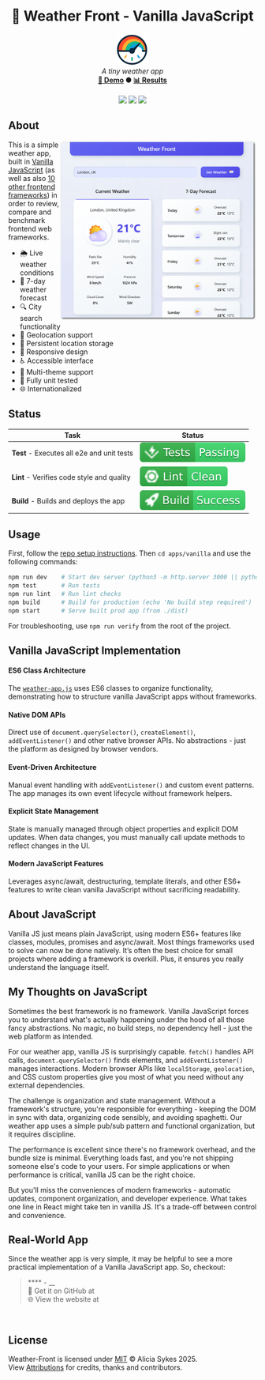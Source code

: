 <!-- start_header -->
<h1 align="center">🧪 Weather Front - Vanilla JavaScript</h1>

<p align="center">
  <img width="64" src="https://raw.githubusercontent.com/lissy93/framework-benchmarks/refs/heads/main/assets/favicon.png" /><br>
  <i>A tiny weather app</i>
  <br>
  <b><a href="/">🚀 Demo</a> ● <a href="https://frontend-framework-benchmarks.as93.net">📊 Results</a></b>
  <br><br>
  <img src="https://img.shields.io/badge/Framework-Vanilla_JavaScript-F7DF1E?logo=javascript&logoColor=fff&labelColor=F7DF1E" />
  <img src="https://img.shields.io/badge/License-MIT-AE56FF?logo=googledocs&logoColor=fff&labelColor=8A2BE2" />
  <img src="https://img.shields.io/badge/Author-Lissy93-EA4AAA?logo=githubsponsors&logoColor=fff&labelColor=E31591" />
</p>
<!-- end_header -->

<!-- start_about -->

## About

<img align="right" src="/assets/screenshot.png" width="400">

This is a simple weather app, built in [Vanilla JavaScript](https://developer.mozilla.org/en-US/docs/Web/JavaScript) (as well as also [10 other frontend frameworks](/)) in order to review, compare and benchmark frontend web frameworks.

- 🌦️ Live weather conditions
- 📅 7-day weather forecast
- 🔍 City search functionality
- 📍 Geolocation support
- 💾 Persistent location storage
- 📱 Responsive design
- ♿ Accessible interface
- 🎨 Multi-theme support
- 🧪 Fully unit tested
- 🌐 Internationalized

<!-- end_about -->

<!-- start_status -->

## Status

| Task | Status |
|---|---|
| **Test** - Executes all e2e and unit tests | [![Test Status](https://raw.githubusercontent.com/lissy93/framework-benchmarks/refs/heads/badges/test-vanilla.svg)](https://github.com/lissy93/framework-benchmarks/actions/workflows/test.yml) |
| **Lint** - Verifies code style and quality | [![Lint Status](https://raw.githubusercontent.com/lissy93/framework-benchmarks/refs/heads/badges/lint-vanilla.svg)](https://github.com/lissy93/framework-benchmarks/actions/workflows/lint.yml) |
| **Build** - Builds and deploys the app | [![Build Status](https://raw.githubusercontent.com/lissy93/framework-benchmarks/refs/heads/badges/build-vanilla.svg)](https://github.com/lissy93/framework-benchmarks/actions/workflows/build.yml) |

<!-- end_status -->

<!-- start_usage -->

## Usage

First, follow the [repo setup instructions](https://github.com/lissy93/framework-benchmarks?tab=readme-ov-file#usage). Then `cd apps/vanilla` and use the following commands:

```bash
npm run dev    # Start dev server (python3 -m http.server 3000 || python -m http.server 3000)
npm test       # Run tests
npm run lint   # Run lint checks
npm build      # Build for production (echo 'No build step required')
npm start      # Serve built prod app (from ./dist)
```

For troubleshooting, use `npm run verify` from the root of the project.

<!-- end_usage -->

## Vanilla JavaScript Implementation

<!-- start_framework_specific -->
#### ES6 Class Architecture
The [`weather-app.js`](https://github.com/Lissy93/framework-benchmarks/blob/main/apps/vanilla/js/weather-app.js) uses ES6 classes to organize functionality, demonstrating how to structure vanilla JavaScript apps without frameworks.

#### Native DOM APIs
Direct use of `document.querySelector()`, `createElement()`, `addEventListener()` and other native browser APIs. No abstractions - just the platform as designed by browser vendors.

#### Event-Driven Architecture
Manual event handling with `addEventListener()` and custom event patterns. The app manages its own event lifecycle without framework helpers.

#### Explicit State Management
State is manually managed through object properties and explicit DOM updates. When data changes, you must manually call update methods to reflect changes in the UI.

#### Modern JavaScript Features
Leverages async/await, destructuring, template literals, and other ES6+ features to write clean vanilla JavaScript without sacrificing readability.
<!-- end_framework_specific -->

## About JavaScript
<!-- start_framework_description -->
Vanilla JS just means plain JavaScript, using modern ES6+ features like classes, modules, promises and async/await. 
Most things frameworks used to solve can now be done natively. 
It’s often the best choice for small projects where adding a framework is overkill. 
Plus, it ensures you really understand the language itself.

<!-- end_framework_description -->

## My Thoughts on JavaScript
<!-- start_my_thoughts -->
Sometimes the best framework is no framework. Vanilla JavaScript forces you to understand what's actually happening under the hood of all those fancy abstractions. No magic, no build steps, no dependency hell - just the web platform as intended.

For our weather app, vanilla JS is surprisingly capable. `fetch()` handles API calls, `document.querySelector()` finds elements, and `addEventListener()` manages interactions. Modern browser APIs like `localStorage`, `geolocation`, and CSS custom properties give you most of what you need without any external dependencies.

The challenge is organization and state management. Without a framework's structure, you're responsible for everything - keeping the DOM in sync with data, organizing code sensibly, and avoiding spaghetti. Our weather app uses a simple pub/sub pattern and functional organization, but it requires discipline.

The performance is excellent since there's no framework overhead, and the bundle size is minimal. Everything loads fast, and you're not shipping someone else's code to your users. For simple applications or when performance is critical, vanilla JS can be the right choice.

But you'll miss the conveniences of modern frameworks - automatic updates, component organization, and developer experience. What takes one line in React might take ten in vanilla JS. It's a trade-off between control and convenience.
<!-- end_my_thoughts -->


<!-- start_real_world_app -->

## Real-World App
Since the weather app is very simple, it may be helpful to see a more practical implementation of a Vanilla JavaScript app. So, checkout:

<a href=""><img align="left" src="" width="96"></a>

> **** - __<br>
> 🐙 Get it on GitHub at []()<br>
> 🌐 View the website at []()

<br>
<!-- end_real_world_app -->

<!-- start_license -->

## License

Weather-Front is licensed under [MIT](https://github.com/lissy93/framework-benchmarks/blob/main/LICENSE) © Alicia Sykes 2025.<br>
View [Attributions](https://github.com/lissy93/framework-benchmarks?tab=readme-ov-file#attributions) for credits, thanks and contributors.

<!-- end_license -->
